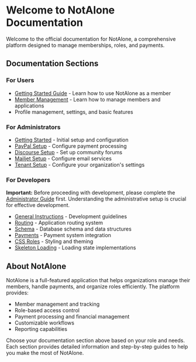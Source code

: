 # Welcome to NotAlone Documentation

Welcome to the official documentation for NotAlone, a comprehensive platform designed to manage memberships, roles, and payments.

## Documentation Sections

### For Users
- [Getting Started Guide](user/getting_started.md) - Learn how to use NotAlone as a member
- [Member Management](user/member_management.md) - Learn how to manage members and applications
- Profile management, settings, and basic features

### For Administrators
- [Getting Started](admin/getting_started.md) - Initial setup and configuration
- [PayPal Setup](admin/paypal_setup.md) - Configure payment processing
- [Discourse Setup](admin/discourse_setup.md) - Set up community forums
- [Mailjet Setup](admin/mailjet_setup.md) - Configure email services
- [Tenant Setup](admin/tenant_setup.md) - Configure your organization's settings

### For Developers
**Important:** Before proceeding with development, please complete the [Administrator Guide](admin/getting_started.md) first. Understanding the administrative setup is crucial for effective development.

- [General Instructions](developer/general_instructions.md) - Development guidelines
- [Routing](developer/routing.md) - Application routing system
- [Schema](developer/schema.md) - Database schema and data structures
- [Payments](developer/payments.md) - Payment system integration
- [CSS Roles](developer/css_roles.md) - Styling and theming
- [Skeleton Loading](developer/skeleton_loading.md) - Loading state implementations

## About NotAlone

NotAlone is a full-featured application that helps organizations manage their members, handle payments, and organize roles efficiently. The platform provides:

- Member management and tracking
- Role-based access control
- Payment processing and financial management
- Customizable workflows
- Reporting capabilities

Choose your documentation section above based on your role and needs. Each section provides detailed information and step-by-step guides to help you make the most of NotAlone.
